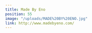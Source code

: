 ```yaml
---
title: Made By Eno
position: 55
image: "/uploads/MADE%20BY%20ENO.jpg"
link: http://www.madebyeno.com/
---
```


